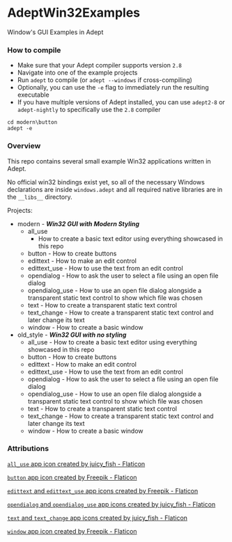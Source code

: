 # AdeptWin32Examples
Window's GUI Examples in Adept

### How to compile
- Make sure that your Adept compiler supports version `2.8`
- Navigate into one of the example projects
- Run `adept` to compile (or `adept --windows` if cross-compiling)
- Optionally, you can use the `-e` flag to immediately run the resulting executable
- If you have multiple versions of Adept installed, you can use `adept2-8` or `adept-nightly` to specifically use the `2.8` compiler

```
cd modern\button
adept -e
```

### Overview
This repo contains several small example Win32 applications written in Adept.

No official win32 bindings exist yet, so all of the necessary Windows declarations are inside `windows.adept` and all required native libraries are in the `__libs__` directory.

Projects:

- modern - ***Win32 GUI with Modern Styling***
  - all_use
      - How to create a basic text editor using everything showcased in this repo
  - button
        - How to create buttons
  - edittext
        - How to make an edit control
  - edittext_use
        - How to use the text from an edit control
  - opendialog
        - How to ask the user to select a file using an open file dialog
  - opendialog_use
        - How to use an open file dialog alongside a transparent static text control to show which file was chosen
  - text
        - How to create a transparent static text control
  - text_change
        - How to create a transparent static text control and later change its text
  - window
        - How to create a basic window
- old_style - ***Win32 GUI with no styling***
  - all_use
        - How to create a basic text editor using everything showcased in this repo
  - button
        - How to create buttons
  - edittext
        - How to make an edit control
  - edittext_use
        - How to use the text from an edit control
  - opendialog
        - How to ask the user to select a file using an open file dialog
  - opendialog_use
        - How to use an open file dialog alongside a transparent static text control to show which file was chosen
  - text
        - How to create a transparent static text control
  - text_change
        - How to create a transparent static text control and later change its text
  - window
        - How to create a basic window

### Attributions
[`all_use` app icon created by juicy_fish - Flaticon](https://www.flaticon.com/free-icons/text)

[`button` app icon created by Freepik - Flaticon](https://www.flaticon.com/free-icons/finger)

[`edittext` and `edittext_use` app icons created by Freepik - Flaticon](https://www.flaticon.com/free-icons/edit)

[`opendialog` and `opendialog_use` app icons created by juicy_fish - Flaticon](https://www.flaticon.com/free-icons/folder)

[`text` and `text_change` app icons created by juicy_fish - Flaticon](https://www.flaticon.com/free-icons/font)

[`window` app icon created by Freepik - Flaticon](https://www.flaticon.com/free-icons/browser)
